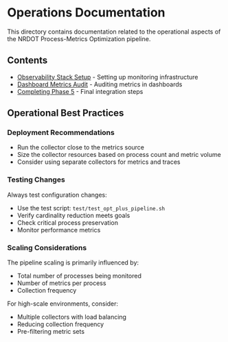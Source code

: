 # Operations Documentation

This directory contains documentation related to the operational aspects of the NRDOT Process-Metrics Optimization pipeline.

## Contents

- [Observability Stack Setup](observability_stack_setup.md) - Setting up monitoring infrastructure
- [Dashboard Metrics Audit](dashboard_metrics_audit.md) - Auditing metrics in dashboards
- [Completing Phase 5](completing_phase_5.md) - Final integration steps

## Operational Best Practices

### Deployment Recommendations

- Run the collector close to the metrics source
- Size the collector resources based on process count and metric volume
- Consider using separate collectors for metrics and traces

### Testing Changes

Always test configuration changes:
- Use the test script: `test/test_opt_plus_pipeline.sh`
- Verify cardinality reduction meets goals
- Check critical process preservation
- Monitor performance metrics

### Scaling Considerations

The pipeline scaling is primarily influenced by:
- Total number of processes being monitored
- Number of metrics per process
- Collection frequency

For high-scale environments, consider:
- Multiple collectors with load balancing
- Reducing collection frequency
- Pre-filtering metric sets